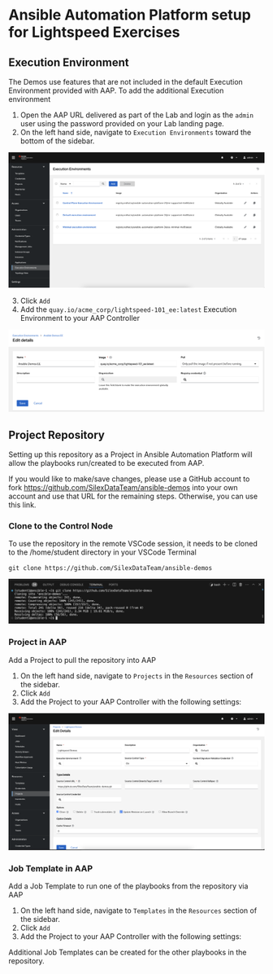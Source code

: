 # Ansible Automation Platform setup for Lightspeed Exercises

## Execution Environment

The Demos use features that are not included in the default Execution Environment provided with AAP. To add the additional Execution environment

1. Open the AAP URL delivered as part of the Lab and login as the `admin` user using the password provided on your Lab landing page.
2. On the left hand side, navigate to `Execution Environments` toward the bottom of the sidebar.

![AAP EEs](../assets/img/aap_ee_base.png)

3. Click `Add`
4. Add the `quay.io/acme_corp/lightspeed-101_ee:latest` Execution Environment to your AAP Controller

![AAP RHEL9 EE](../assets/img/aap_ee_demos.png)

## Project Repository

Setting up this repository as a Project in Ansible Automation Platform will allow the playbooks run/created to be executed from AAP.

If you would like to make/save changes, please use a GitHub account to fork <https://github.com/SilexDataTeam/ansible-demos> into your own account and use that URL for the remaining steps. Otherwise, you can use this link.

### Clone to the Control Node

To use the repository in the remote VSCode session, it needs to be cloned to the /home/student directory in your VSCode Terminal

```shell
git clone https://github.com/SilexDataTeam/ansible-demos
```

![Repo Clone](../assets/img/aap_git_clone.png)

### Project in AAP

Add a Project to pull the repository into AAP

1. On the left hand side, navigate to `Projects` in the `Resources` section of the sidebar.
2. Click `Add`
3. Add the Project to your AAP Controller with the following settings:

![AAP Project](../assets/img/aap_project.png)

### Job Template in AAP

Add a Job Template to run one of the playbooks from the repository via AAP

1. On the left hand side, navigate to `Templates` in the `Resources` section of the sidebar.
2. Click `Add`
3. Add the Project to your AAP Controller with the following settings:

Additional Job Templates can be created for the other playbooks in the repository.
